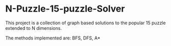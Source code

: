 # N-Puzzle-15-puzzle-Solver
This project is a collection of graph based solutions to the popular 15 puzzle extended to N dimensions.  

The methods implemented are: BFS, DFS, A* 
